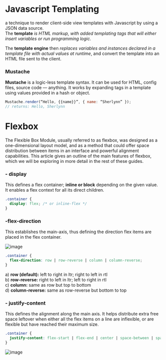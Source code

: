 # Javascript Templating
a technique to render client-side view templates with Javascript by using a JSON data source. <br/>
The **template** *is HTML markup, with added templating tags that will either insert variables or run programming logic.* <br>

The **template engine** then *replaces variables and instances declared in a template file with actual values at runtime*, and convert the template into an HTML file sent to the client. <br/>

### Mustache

**Mustache** is a logic-less template syntax. It can be used for HTML, config files, source code — anything. It works by expanding tags in a template using values provided in a hash or object.

```javascript
Mustache.render(“Hello, {{name}}”, { name: “Sherlynn” });
// returns: Hello, Sherlynn
```


# Flexbox
The Flexible Box Module, usually referred to as flexbox, was designed as a one-dimensional layout model, and as a method that could offer space distribution between items in an interface and powerful alignment capabilities. This article gives an outline of the main features of flexbox, which we will be exploring in more detail in the rest of these guides.


### **- display**

This defines a flex container; **inline or block** depending on the given value. It enables a flex context for all its direct children.

```css
.container {
  display: flex; /* or inline-flex */
}
```

### **-flex-direction**
This establishes the main-axis, thus defining the direction flex items are placed in the flex container.

![image](https://css-tricks.com/wp-content/uploads/2018/10/flex-direction.svg)

```css
.container {
  flex-direction: row | row-reverse | column | column-reverse;
}
```
a) **row (default):** left to right in ltr; right to left in rtl <br/>
b) **row-reverse:** right to left in ltr; left to right in rtl <br/>
c) **column:** same as row but top to bottom <br>
d) **column-reverse:** same as row-reverse but bottom to top

### **- justify-content**

This defines the alignment along the main axis. It helps distribute extra free space leftover when either all the flex items on a line are inflexible, or are flexible but have reached their maximum size.

```css
.container {
  justify-content: flex-start | flex-end | center | space-between | space-around | space-evenly | start | end | left | right ... + safe | unsafe;
}
```

![image](https://css-tricks.com/wp-content/uploads/2018/10/justify-content.svg)
